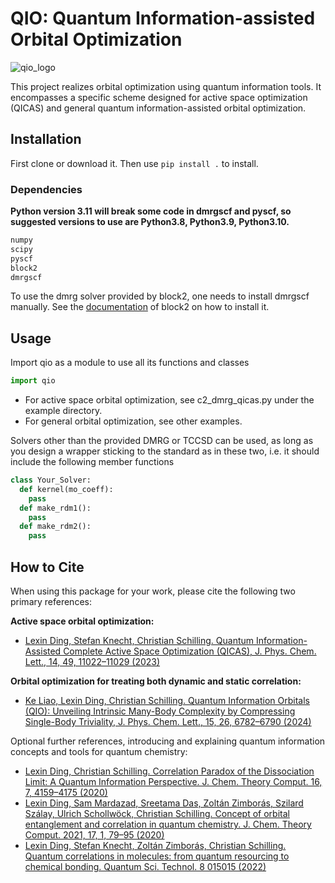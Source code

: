 # QIO: Quantum Information-assisted Orbital Optimization

![qio_logo](https://github.com/schilling-group/QIO/assets/79213502/6cca564e-4cd3-47f3-9582-330333fe2b92)

This project realizes orbital optimization using quantum information tools. It encompasses a specific scheme designed for active space optimization (QICAS) and general quantum information-assisted orbital optimization.

## Installation
First clone or download it. Then use 
```pip install .```
to install. 

### Dependencies
**Python version 3.11 will break some code in dmrgscf and pyscf, so suggested versions to use are Python3.8, Python3.9, Python3.10.**
```Python
numpy
scipy
pyscf
block2
dmrgscf
```

To use the dmrg solver provided by block2, one needs to install dmrgscf manually. See the [documentation](https://block2.readthedocs.io/en/latest/user/dmrg-scf.html) of block2 on how to install it.

## Usage
Import qio as a module to use all its functions and classes
```Python
import qio
```
- For active space orbital optimization, see c2_dmrg_qicas.py under the example directory.
- For general orbital optimization, see other examples.

Solvers other than the provided DMRG or TCCSD can be used, as long as you design a wrapper sticking to the standard as in these two, i.e. it should include the following member functions

```Python
class Your_Solver:
  def kernel(mo_coeff):
    pass
  def make_rdm1():
    pass
  def make_rdm2():
    pass
```


## How to Cite

When using this package for your work, please cite the following two primary references:

**Active space orbital optimization:** 
* [Lexin Ding, Stefan Knecht, Christian Schilling. Quantum Information-Assisted Complete Active Space Optimization (QICAS), J. Phys. Chem. Lett., 14, 49, 11022–11029 (2023)](https://pubs.acs.org/doi/abs/10.1021/acs.jpclett.3c02536)

**Orbital optimization for treating both dynamic and static correlation:** 
* [Ke Liao, Lexin Ding, Christian Schilling. Quantum Information Orbitals (QIO): Unveiling Intrinsic Many-Body Complexity by Compressing Single-Body Triviality, J. Phys. Chem. Lett., 15, 26, 6782–6790 (2024)](https://pubs.acs.org/doi/abs/10.1021/acs.jpclett.4c01105)

Optional further references, introducing and explaining quantum information concepts and tools for quantum chemistry:

* [Lexin Ding, Christian Schilling. Correlation Paradox of the Dissociation Limit: A Quantum Information Perspective. J. Chem. Theory Comput. 16, 7, 4159–4175 (2020)](https://pubs.acs.org/doi/abs/10.1021/acs.jctc.0c00054)
* [Lexin Ding, Sam Mardazad, Sreetama Das, Zoltán Zimborás, Szilard Szálay, Ulrich Schollwöck, Christian Schilling. Concept of orbital entanglement and correlation in quantum chemistry. J. Chem. Theory Comput. 2021, 17, 1, 79–95 (2020)](https://pubs.acs.org/doi/abs/10.1021/acs.jctc.0c00559)
* [Lexin Ding, Stefan Knecht, Zoltán Zimborás, Christian Schilling. Quantum correlations in molecules: from quantum resourcing to chemical bonding. Quantum Sci. Technol. 8 015015 (2022)](https://iopscience.iop.org/article/10.1088/2058-9565/aca4ee/meta)

